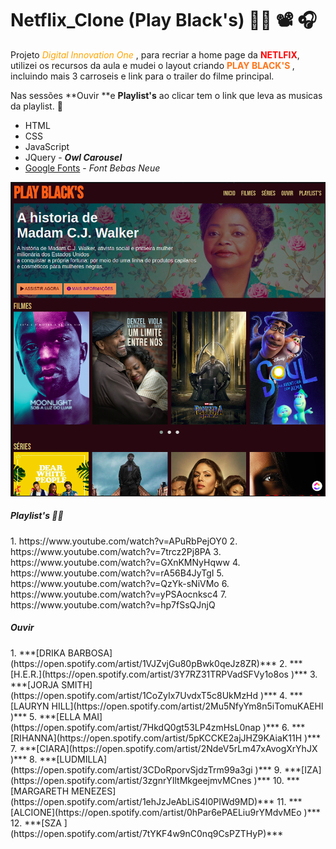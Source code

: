 <h1> Netflix_Clone (Play Black's) &#9994;&#127998; &#128253; &#127911; </h1> 

Projeto *<span style="color:orange">Digital Innovation One </span>*, para recriar a home page da **<span style="color:red">NETLFIX</span>**, utilizei os recursos da aula e mudei o layout criando **<span style="color:#ff751a">PLAY BLACK'S </span>**,   incluindo mais 3 carroseis e link para o trailer do filme principal.

Nas sessões **Ouvir **e **Playlist's** ao clicar tem o link que leva  as musicas da playlist. &#127932;

- HTML  
- CSS 
- JavaScript
- JQuery - ***Owl Carousel***
- [Google Fonts](https://fonts.googleapis.com/css2?family=Bebas+Neue&display=swap) - *Font Bebas Neue*

![](PlayBlack's.png)



<h5>Playlist's &#127925;&#127926; </h5> 
1. https://www.youtube.com/watch?v=APuRbPejOY0
2. https://www.youtube.com/watch?v=7trcz2Pj8PA
3. https://www.youtube.com/watch?v=GXnKMNyHqww
4. https://www.youtube.com/watch?v=rA56B4JyTgI
5. https://www.youtube.com/watch?v=QzYk-sNiVMo
6. https://www.youtube.com/watch?v=yPSAocnksc4
7. https://www.youtube.com/watch?v=hp7fSsQJnjQ

<h5>Ouvir</h5>
1. ***[DRIKA BARBOSA](https://open.spotify.com/artist/1VJZvjGu80pBwk0qeJz8ZR)***
2. ***[H.E.R.](https://open.spotify.com/artist/3Y7RZ31TRPVadSFVy1o8os )***
3. ***[JORJA SMITH](https://open.spotify.com/artist/1CoZyIx7UvdxT5c8UkMzHd )***
4. ***[LAURYN HILL](https://open.spotify.com/artist/2Mu5NfyYm8n5iTomuKAEHl )***
5. ***[ELLA MAI](https://open.spotify.com/artist/7HkdQ0gt53LP4zmHsL0nap )***
6. ***[RIHANNA](https://open.spotify.com/artist/5pKCCKE2ajJHZ9KAiaK11H )***
7. ***[CIARA](https://open.spotify.com/artist/2NdeV5rLm47xAvogXrYhJX )***
8. ***[LUDMILLA](https://open.spotify.com/artist/3CDoRporvSjdzTrm99a3gi )***
9. ***[IZA](https://open.spotify.com/artist/3zgnrYIltMkgeejmvMCnes )***
10. ***[MARGARETH MENEZES](https://open.spotify.com/artist/1ehJzJeAbLiS4l0PIWd9MD)***
11. ***[ALCIONE](https://open.spotify.com/artist/0hPar6ePAELiu9rYMdvMEo )***
12. ***[SZA ](https://open.spotify.com/artist/7tYKF4w9nC0nq9CsPZTHyP)***
